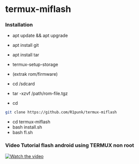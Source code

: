 # termux-miflash

### Installation
- apt update && apt upgrade
- apt install git
- apt install tar
- termux-setup-storage

- (extrak rom/firmware)
- cd /sdcard
- tar -xzvf /path/rom-file.tgz
- cd
```bash
git clone https://github.com/R1punk/termux-miflash
```
- cd termux-miflash
- bash install.sh
- bash fl.sh
### Video Tutorial flash android using TERMUX non root
[![Watch the video](https://i.ibb.co/DRTKM0t/20231022-081835.png)](https://youtu.be/el-wrwgzugY?si=staw7GeG1TS65Mbw)
